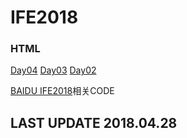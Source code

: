 # IFE2018

### HTML
[Day04](https://loveloki.github.io/IFE2018/HTML/Day04)
[Day03](https://loveloki.github.io/IFE2018/HTML/Day03)
[Day02](https://loveloki.github.io/IFE2018/HTML/Day2)

[BAIDU IFE2018](http://ife.baidu.com/)相关CODE
## LAST UPDATE 2018.04.28